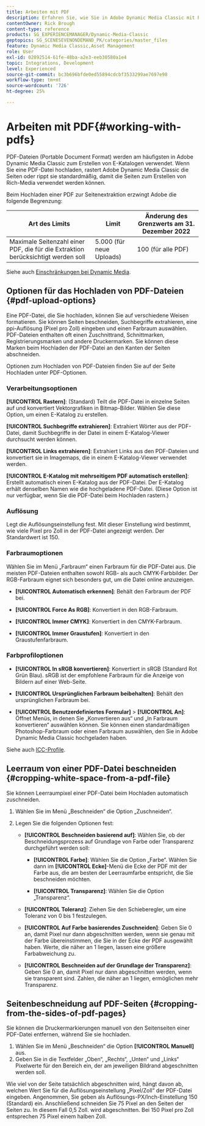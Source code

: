 ```yaml
---
title: Arbeiten mit PDF
description: Erfahren Sie, wie Sie in Adobe Dynamic Media Classic mit PDFs arbeiten.
contentOwner: Rick Brough
content-type: reference
products: SG_EXPERIENCEMANAGER/Dynamic-Media-Classic
geptopics: SG_SCENESEVENONDEMAND_PK/categories/master_files
feature: Dynamic Media Classic,Asset Management
role: User
exl-id: 02892514-61fe-48ba-a2e3-eeb30580a1e4
topic: Integrations, Development
level: Experienced
source-git-commit: bc3b696bfde0ed55894cdcbf3533299ae7697e98
workflow-type: tm+mt
source-wordcount: '726'
ht-degree: 25%

---
```


# Arbeiten mit PDF{#working-with-pdfs}

PDF-Dateien (Portable Document Format) werden am häufigsten in Adobe Dynamic Media Classic zum Erstellen von E-Katalogen verwendet. Wenn Sie eine PDF-Datei hochladen, rastert Adobe Dynamic Media Classic die Seiten oder rippt sie standardmäßig, damit die Seiten zum Erstellen von Rich-Media verwendet werden können.

Beim Hochladen einer PDF zur Seitenextraktion erzwingt Adobe die folgende Begrenzung:

| Art des Limits | Limit | Änderung des Grenzwerts am 31. Dezember 2022 |
| --- | --- | --- |
| Maximale Seitenzahl einer PDF, die für die Extraktion berücksichtigt werden soll | 5.000 (für neue Uploads) | 100 (für alle PDF) |

Siehe auch [Einschränkungen bei Dynamic Media](/help/using/limitations.md).

## Optionen für das Hochladen von PDF-Dateien {#pdf-upload-options}

Eine PDF-Datei, die Sie hochladen, können Sie auf verschiedene Weisen formatieren. Sie können Seiten beschneiden, Suchbegriffe extrahieren, eine ppi-Auflösung (Pixel pro Zoll) eingeben und einen Farbraum auswählen. PDF-Dateien enthalten oft einen Zuschnittrand, Schnittmarken, Registrierungsmarken und andere Druckermarken. Sie können diese Marken beim Hochladen der PDF-Datei an den Kanten der Seiten abschneiden.

Optionen zum Hochladen von PDF-Dateien finden Sie auf der Seite Hochladen unter PDF-Optionen.

### Verarbeitungsoptionen

**[!UICONTROL Rastern]**: (Standard) Teilt die PDF-Datei in einzelne Seiten auf und konvertiert Vektorgrafiken in Bitmap-Bilder. Wählen Sie diese Option, um einen E-Katalog zu erstellen.

**[!UICONTROL Suchbegriffe extrahieren]**: Extrahiert Wörter aus der PDF-Datei, damit Suchbegriffe in der Datei in einem E-Katalog-Viewer durchsucht werden können.

**[!UICONTROL Links extrahieren]**: Extrahiert Links aus den PDF-Dateien und konvertiert sie in Imagemaps, die in einem E-Katalog-Viewer verwendet werden.

**[!UICONTROL E-Katalog mit mehrseitigem PDF automatisch erstellen]**: Erstellt automatisch einen E-Katalog aus der PDF-Datei. Der E-Katalog erhält denselben Namen wie die hochgeladene PDF-Datei. (Diese Option ist nur verfügbar, wenn Sie die PDF-Datei beim Hochladen rastern.)

### Auflösung

Legt die Auflösungseinstellung fest. Mit dieser Einstellung wird bestimmt, wie viele Pixel pro Zoll in der PDF-Datei angezeigt werden. Der Standardwert ist 150.

### Farbraumoptionen

Wählen Sie im Menü „Farbraum“ einen Farbraum für die PDF-Datei aus. Die meisten PDF-Dateien enthalten sowohl RGB- als auch CMYK-Farbbilder. Der RGB-Farbraum eignet sich besonders gut, um die Datei online anzuzeigen.

* **[!UICONTROL Automatisch erkennen]**: Behält den Farbraum der PDF bei.

* **[!UICONTROL Force As RGB]**: Konvertiert in den RGB-Farbraum.

* **[!UICONTROL Immer CMYK]**: Konvertiert in den CMYK-Farbraum.

* **[!UICONTROL Immer Graustufen]**: Konvertiert in den Graustufenfarbraum.

### Farbprofiloptionen

* **[!UICONTROL In sRGB konvertieren]**: Konvertiert in sRGB (Standard Rot Grün Blau). sRGB ist der empfohlene Farbraum für die Anzeige von Bildern auf einer Web-Seite.

* **[!UICONTROL Ursprünglichen Farbraum beibehalten]**: Behält den ursprünglichen Farbraum bei.

* **[!UICONTROL Benutzerdefiniertes Formular]** > **[!UICONTROL An]**: Öffnet Menüs, in denen Sie „Konvertieren aus“ und „In Farbraum konvertieren“ auswählen können. Sie können einen standardmäßigen Photoshop-Farbraum oder einen Farbraum auswählen, den Sie in Adobe Dynamic Media Classic hochgeladen haben.

Siehe auch [ICC-Profile](/help/using/icc-profiles.md#icc_profiles).

## Leerraum von einer PDF-Datei beschneiden {#cropping-white-space-from-a-pdf-file}

Sie können Leerraumpixel einer PDF-Datei beim Hochladen automatisch zuschneiden.

1. Wählen Sie im Menü „Beschneiden“ die Option „Zuschneiden“.
1. Legen Sie die folgenden Optionen fest:

   * **[!UICONTROL Beschneiden basierend auf]**: Wählen Sie, ob der Beschneidungsprozess auf Grundlage von Farbe oder Transparenz durchgeführt werden soll:

      * **[!UICONTROL Farbe]**: Wählen Sie die Option „Farbe“. Wählen Sie dann im **[!UICONTROL Ecke]**-Menü die Ecke der PDF mit der Farbe aus, die am besten der Leerraumfarbe entspricht, die Sie beschneiden möchten.

      * **[!UICONTROL Transparenz]**: Wählen Sie die Option „Transparenz“.

   * **[!UICONTROL Toleranz]**: Ziehen Sie den Schieberegler, um eine Toleranz von 0 bis 1 festzulegen.

   * **[!UICONTROL Auf Farbe basierendes Zuschneiden]**: Geben Sie 0 an, damit Pixel nur dann abgeschnitten werden, wenn sie genau mit der Farbe übereinstimmen, die Sie in der Ecke der PDF ausgewählt haben. Werte, die näher an 1 liegen, lassen eine größere Farbabweichung zu.

   * **[!UICONTROL Beschneiden auf der Grundlage der Transparenz]**: Geben Sie 0 an, damit Pixel nur dann abgeschnitten werden, wenn sie transparent sind. Zahlen, die näher an 1 liegen, ermöglichen mehr Transparenz.

## Seitenbeschneidung auf PDF-Seiten {#cropping-from-the-sides-of-pdf-pages}

Sie können die Druckermarkierungen manuell von den Seitenseiten einer PDF-Datei entfernen, während Sie sie hochladen.

1. Wählen Sie im Menü „Beschneiden“ die Option **[!UICONTROL Manuell]** aus.
1. Geben Sie in die Textfelder „Oben“, „Rechts“, „Unten“ und „Links“ Pixelwerte für den Bereich ein, der am jeweiligen Bildrand abgeschnitten werden soll.

Wie viel von der Seite tatsächlich abgeschnitten wird, hängt davon ab, welchen Wert Sie für die Auflösungseinstellung „Pixel/Zoll“ der PDF-Datei eingeben. Angenommen, Sie geben als Auflösungs-PX/Inch-Einstellung 150 (Standard) ein. Anschließend schneiden Sie 75 Pixel an den Seiten der Seiten zu. In diesem Fall 0,5 Zoll. wird abgeschnitten. Bei 150 Pixel pro Zoll entsprechen 75 Pixel einem halben Zoll.
